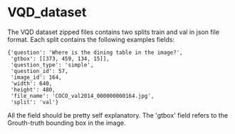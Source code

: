 # VQD_dataset

The VQD dataset zipped files contains two splits train and val in json file format. Each split contains the following examples fields:

```
{'question': 'Where is the dining table in the image?',
 'gtbox': [[373, 459, 134, 15]],
 'question_type': 'simple',
 'question_id': 57,
 'image_id': 164,
 'width': 640,
 'height': 480,
 'file_name': 'COCO_val2014_000000000164.jpg',
 'split': 'val'}

````
All the field should be pretty self explanatory. The 'gtbox' field refers to the Grouth-truth bounding box in the image.
